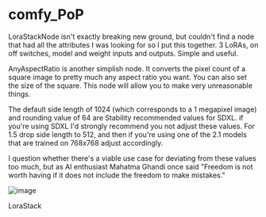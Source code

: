 # comfy_PoP

LoraStackNode isn't exactly breaking new ground, but couldn't find a node that had all the attributes I was looking for so I put this together. 3 LoRAs, on off switches, model and weight inputs and outputs. Simple and useful.

AnyAspectRatio is another simplish node. It converts the pixel count of a square image to pretty much any aspect ratio you want. You can also set the size of the square. This node will allow you to make very unreasonable things.

The default side length of 1024 (which corresponds to a 1 megapixel image) and rounding value of 64 are Stability recommended values for SDXL. if you're using SDXL I'd strongly recommend you not adjust these values. For 1.5 drop side length to 512, and then if you're using one of the 2.1 models that are trained on 768x768 adjust accordingly. 

I question whether there's a viable use case for deviating from these values too much, but as AI enthusiast Mahatma Ghandi once said "Freedom is not worth having if it does not include the freedom to make mistakes."

![image](https://github.com/picturesonpictures/comfy_PoP/assets/118248359/54194301-fada-4700-a0a7-21d72223d641)

LoraStack
